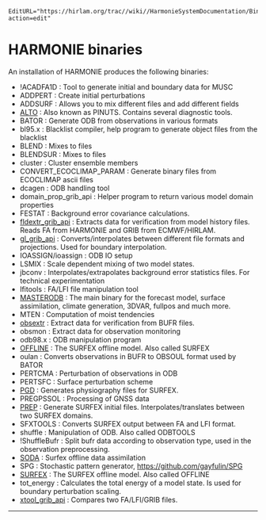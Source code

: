 ```@meta
EditURL="https://hirlam.org/trac//wiki//HarmonieSystemDocumentation/Binaries?action=edit"
```


# HARMONIE binaries

 An installation of HARMONIE produces the following binaries:

 * !ACADFA1D : Tool to generate initial and boundary data for MUSC
 * ADDPERT : Create initial perturbations
 * ADDSURF : Allows you to mix different files and add different fields
 * [ALTO](http://www.cnrm.meteo.fr/gmapdoc/spip.php?page=recherche&recherche=PINUTS) : Also known as PINUTS. Contains several diagnostic tools.
 * BATOR : Generate ODB from observations in various formats
 * bl95.x : Blacklist compiler, help program to generate object files from the blacklist
 * BLEND : Mixes to files
 * BLENDSUR : Mixes to files
 * cluster : Cluster ensemble members
 * CONVERT_ECOCLIMAP_PARAM : Generate binary files from ECOCLIMAP ascii files
 * dcagen : ODB handling tool
 * domain_prop_grib_api : Helper program to return various model domain properties
 * FESTAT : Background error covariance calculations.
 * [fldextr_grib_api](../HarmonieSystemDocumentation/PostPP/Extract4verification.md) : Extracts data for verification from model history files. Reads FA from HARMONIE and GRIB from ECMWF/HIRLAM.
 * [gl_grib_api](../HarmonieSystemDocumentation/PostPP/gl_grib_api.md) : Converts/interpolates between different file formats and projections. Used for boundary interpolation.
 * IOASSIGN/ioassign : ODB IO setup
 * LSMIX : Scale dependent mixing of two model states.
 * jbconv : Interpolates/extrapolates background error statistics files. For technical experimentation
 * lfitools : FA/LFI file manipulation tool
 * [MASTERODB](http://www.cnrm.meteo.fr/gmapdoc//IMG/pdf/ykarpbasics43.pdf) : The main binary for the forecast model, surface assimilation, climate generation, 3DVAR, fullpos and much more.
 * MTEN : Computation of moist tendencies
 * [obsextr](../HarmonieSystemDocumentation/PostPP/Extract4verification.md) : Extract data for verification from BUFR files. 
 * obsmon : Extract data for observation monitoring
 * odb98.x : ODB manipulation program
 * [OFFLINE](http://www.cnrm.meteo.fr/surfex/) : The SURFEX offline model. Also called SURFEX
 * oulan : Converts observations in BUFR to OBSOUL format used by BATOR
 * PERTCMA : Perturbation of observations in ODB
 * PERTSFC : Surface perturbation scheme
 * [PGD](http://www.cnrm.meteo.fr/surfex/) : Generates physiography files for SURFEX.
 * PREGPSSOL : Processing of GNSS data
 * [PREP](http://www.cnrm.meteo.fr/surfex/) : Generate SURFEX initial files. Interpolates/translates between two SURFEX domains.
 * SFXTOOLS : Converts SURFEX output between FA and LFI format.
 * shuffle : Manipulation of ODB. Also called ODBTOOLS
 * !ShuffleBufr : Split bufr data according to observation type, used in the observation preprocessing.
 * [SODA](http://www.cnrm.meteo.fr/surfex/) : Surfex offline data assimilation
 * SPG : Stochastic pattern generator, https://github.com/gayfulin/SPG
 * [SURFEX](http://www.cnrm.meteo.fr/surfex/) : The SURFEX offline model. Also called OFFLINE
 * tot_energy : Calculates the total energy of a model state. Is used for boundary perturbation scaling.
 * [xtool_grib_api](../HarmonieSystemDocumentation/PostPP/gl_grib_api.md#xtool) : Compares two FA/LFI/GRIB files.


----



